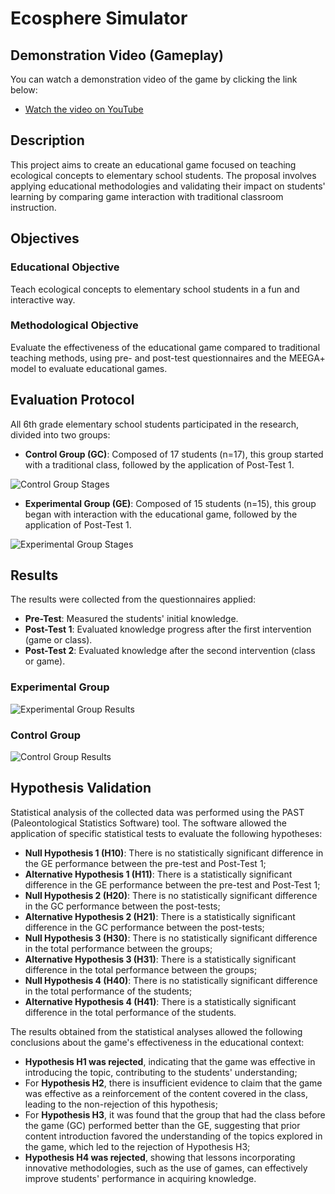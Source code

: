 # Ecosphere Simulator

## Demonstration Video (Gameplay)
You can watch a demonstration video of the game by clicking the link below:
- [Watch the video on YouTube](https://www.youtube.com/watch?v=1MzEc_t5kvw)

## Description
This project aims to create an educational game focused on teaching ecological concepts to elementary school students. The proposal involves applying educational methodologies and validating their impact on students' learning by comparing game interaction with traditional classroom instruction.

## Objectives

### Educational Objective
Teach ecological concepts to elementary school students in a fun and interactive way.

### Methodological Objective
Evaluate the effectiveness of the educational game compared to traditional teaching methods, using pre- and post-test questionnaires and the MEEGA+ model to evaluate educational games.

## Evaluation Protocol

All 6th grade elementary school students participated in the research, divided into two groups:

- **Control Group (GC)**: Composed of 17 students (n=17), this group started with a traditional class, followed by the application of Post-Test 1.

![Control Group Stages](Assets/Docs/etapa_grupo_controle.png)

- **Experimental Group (GE)**: Composed of 15 students (n=15), this group began with interaction with the educational game, followed by the application of Post-Test 1.

![Experimental Group Stages](Assets/Docs/etapa_grupo_experimental.png)

## Results
The results were collected from the questionnaires applied:

- **Pre-Test**: Measured the students' initial knowledge.
- **Post-Test 1**: Evaluated knowledge progress after the first intervention (game or class).
- **Post-Test 2**: Evaluated knowledge after the second intervention (class or game).

### Experimental Group
![Experimental Group Results](Assets/Docs/resultado_grupo_experimental.png)

### Control Group
![Control Group Results](Assets/Docs/resultado_grupo_controle.png)

## Hypothesis Validation
Statistical analysis of the collected data was performed using the PAST (Paleontological Statistics Software) tool. The software allowed the application of specific statistical tests to evaluate the following hypotheses:
- **Null Hypothesis 1 (H10)**: There is no statistically significant difference in the GE performance between the pre-test and Post-Test 1;
- **Alternative Hypothesis 1 (H11)**: There is a statistically significant difference in the GE performance between the pre-test and Post-Test 1;
- **Null Hypothesis 2 (H20)**: There is no statistically significant difference in the GC performance between the post-tests;
- **Alternative Hypothesis 2 (H21)**: There is a statistically significant difference in the GC performance between the post-tests;
- **Null Hypothesis 3 (H30)**: There is no statistically significant difference in the total performance between the groups;
- **Alternative Hypothesis 3 (H31)**: There is a statistically significant difference in the total performance between the groups;
- **Null Hypothesis 4 (H40)**: There is no statistically significant difference in the total performance of the students;
- **Alternative Hypothesis 4 (H41)**: There is a statistically significant difference in the total performance of the students.

The results obtained from the statistical analyses allowed the following conclusions about the game's effectiveness in the educational context:
- **Hypothesis H1 was rejected**, indicating that the game was effective in introducing the topic, contributing to the students' understanding;
- For **Hypothesis H2**, there is insufficient evidence to claim that the game was effective as a reinforcement of the content covered in the class, leading to the non-rejection of this hypothesis;
- For **Hypothesis H3**, it was found that the group that had the class before the game (GC) performed better than the GE, suggesting that prior content introduction favored the understanding of the topics explored in the game, which led to the rejection of Hypothesis H3;
- **Hypothesis H4 was rejected**, showing that lessons incorporating innovative methodologies, such as the use of games, can effectively improve students' performance in acquiring knowledge.
